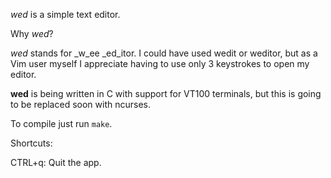 *wed* is a simple text editor.

Why *wed*?

*wed* stands for _w_ee _ed_itor. I could have used wedit or weditor, but as a Vim user myself I appreciate having to use only 3 keystrokes to open my editor.

**wed** is being written in C with support for VT100 terminals, but this is going to be replaced soon with ncurses.

To compile just run `make`.

Shortcuts:

CTRL+q: Quit the app.


